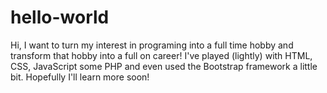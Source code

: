 # hello-world

Hi, I want to turn my interest in programing into a full time hobby and transform that hobby into a full on career! I've played (lightly) with HTML, CSS, JavaScript some PHP and even used the Bootstrap framework a little bit. Hopefully I'll learn more soon! 

